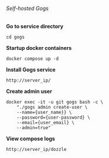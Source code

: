 ###### Self-hosted Gogs

**Go to service directory**
```
cd gogs
```

**Startup docker containers**
```
docker compose up -d
```

**Install Gogs service**
```
http://server_ip/
```

**Create admin user**
```
docker exec -it -u git gogs bash -c \
    "./gogs admin create-user \
    --name={user_name}} \
    --password={user-password} \
    --email={user_email} \
    --admin=true"
```

**View compose logs**
```
http://server_ip/dozzle
```
